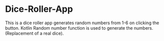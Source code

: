 # Dice-Roller-App
This is a dice roller app generates random numbers from 1-6 on clicking the button.
Kotlin Random number function is used to generate the numbers.
(Replacement of a real dice).
